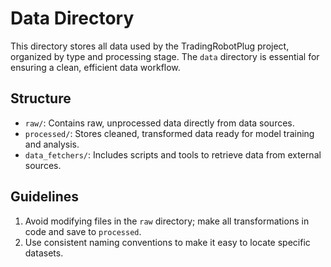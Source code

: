 # Data Directory

This directory stores all data used by the TradingRobotPlug project, organized by type and processing stage. The `data` directory is essential for ensuring a clean, efficient data workflow.

## Structure
- `raw/`: Contains raw, unprocessed data directly from data sources.
- `processed/`: Stores cleaned, transformed data ready for model training and analysis.
- `data_fetchers/`: Includes scripts and tools to retrieve data from external sources.

## Guidelines
1. Avoid modifying files in the `raw` directory; make all transformations in code and save to `processed`.
2. Use consistent naming conventions to make it easy to locate specific datasets.